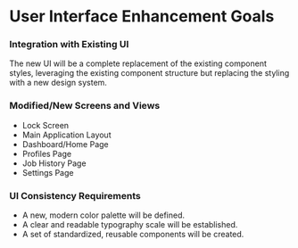 # User Interface Enhancement Goals

### Integration with Existing UI

The new UI will be a complete replacement of the existing component styles, leveraging the existing component structure but replacing the styling with a new design system.

### Modified/New Screens and Views

*   Lock Screen
*   Main Application Layout
*   Dashboard/Home Page
*   Profiles Page
*   Job History Page
*   Settings Page

### UI Consistency Requirements

*   A new, modern color palette will be defined.
*   A clear and readable typography scale will be established.
*   A set of standardized, reusable components will be created.
